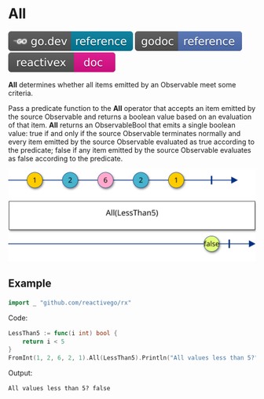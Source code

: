 # All

[![](../../svg/godev.svg)](https://pkg.go.dev/github.com/reactivego/rx/test/All?tab=doc)
[![](../../svg/godoc.svg)](https://godoc.org/github.com/reactivego/rx/test/All)
[![](../../svg/rx.svg)](http://reactivex.io/documentation/operators/all.html)

**All** determines whether all items emitted by an Observable meet some
criteria.

Pass a predicate function to the **All** operator that accepts an item emitted
by the source Observable and returns a boolean value based on an
evaluation of that item. **All** returns an ObservableBool that emits a single
boolean value: true if and only if the source Observable terminates
normally and every item emitted by the source Observable evaluated as
true according to the predicate; false if any item emitted by the source
Observable evaluates as false according to the predicate.

<!--
marble all
{
	source a:                 +-1-2-6-2-1-|
	operator All(Less<Than5): +-----------(false)|
}
-->
![All](../../svg/All.svg)
## Example
```go
import _ "github.com/reactivego/rx"
```

Code:
```go
LessThan5 := func(i int) bool {
	return i < 5
}
FromInt(1, 2, 6, 2, 1).All(LessThan5).Println("All values less than 5?")
```

Output:
```
All values less than 5? false
```
